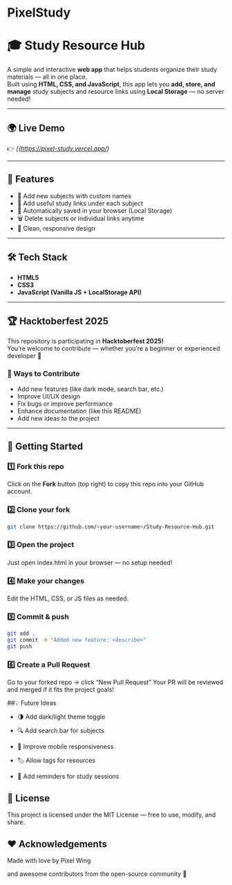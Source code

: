 # PixelStudy
# 🎓 Study Resource Hub

A simple and interactive **web app** that helps students organize their study materials — all in one place.  
Built using **HTML, CSS, and JavaScript**, this app lets you **add, store, and manage** study subjects and resource links using **Local Storage** — no server needed!

---

## 🌍 Live Demo
👉 *[(https://pixel-study.vercel.app/)*

---

## 🧩 Features
- 📘 Add new subjects with custom names  
- 🔗 Add useful study links under each subject  
- 💾 Automatically saved in your browser (Local Storage)  
- 🗑️ Delete subjects or individual links anytime  
- 🎨 Clean, responsive design  

---

## 🛠️ Tech Stack
- **HTML5**
- **CSS3**
- **JavaScript (Vanilla JS + LocalStorage API)**

---

## 🏆 Hacktoberfest 2025
This repository is participating in **Hacktoberfest 2025!**  
You’re welcome to contribute — whether you’re a beginner or experienced developer 💪  

### 🧃 Ways to Contribute
- Add new features (like dark mode, search bar, etc.)
- Improve UI/UX design
- Fix bugs or improve performance
- Enhance documentation (like this README)
- Add new ideas to the project

---

## 🚀 Getting Started

### 1️⃣ Fork this repo
Click on the **Fork** button (top right) to copy this repo into your GitHub account.

### 2️⃣ Clone your fork
```bash
git clone https://github.com/<your-username>/Study-Resource-Hub.git
```
### 3️⃣ Open the project
Just open index.html in your browser — no setup needed!

### 4️⃣ Make your changes

Edit the HTML, CSS, or JS files as needed.

### 5️⃣ Commit & push
```bash
git add .
git commit -m "Added new feature: <describe>"
git push
```
### 6️⃣ Create a Pull Request

Go to your forked repo → click “New Pull Request”
Your PR will be reviewed and merged if it fits the project goals!

##💡 Future Ideas

- 🌗 Add dark/light theme toggle

- 🔍 Add search bar for subjects

- 📱 Improve mobile responsiveness

- 🏷️ Allow tags for resources

- 🔔 Add reminders for study sessions

## 📄 License

This project is licensed under the MIT License — free to use, modify, and share.

## ❤️ Acknowledgements

Made with love by Pixel Wing

and awesome contributors from the open-source community 💫
